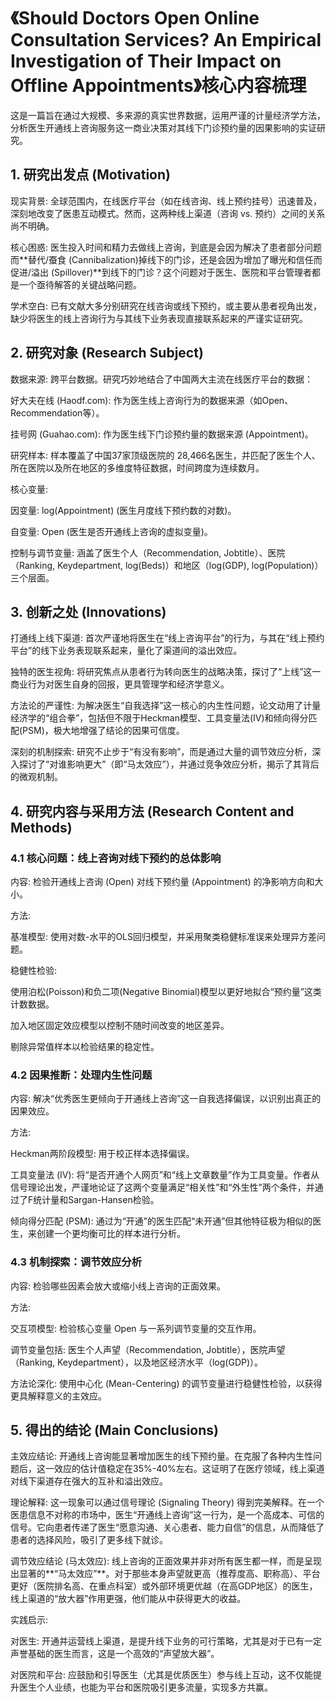 # 《Should Doctors Open Online Consultation Services? An Empirical Investigation of Their Impact on Offline Appointments》核心内容梳理
这是一篇旨在通过大规模、多来源的真实世界数据，运用严谨的计量经济学方法，分析医生开通线上咨询服务这一商业决策对其线下门诊预约量的因果影响的实证研究。

## 1. 研究出发点 (Motivation)
现实背景: 全球范围内，在线医疗平台（如在线咨询、线上预约挂号）迅速普及，深刻地改变了医患互动模式。然而，这两种线上渠道（咨询 vs. 预约）之间的关系尚不明确。

核心困惑: 医生投入时间和精力去做线上咨询，到底是会因为解决了患者部分问题而**替代/蚕食 (Cannibalization)掉线下的门诊，还是会因为增加了曝光和信任而促进/溢出 (Spillover)**到线下的门诊？这个问题对于医生、医院和平台管理者都是一个亟待解答的关键战略问题。

学术空白: 已有文献大多分别研究在线咨询或线下预约，或主要从患者视角出发，缺少将医生的线上咨询行为与其线下业务表现直接联系起来的严谨实证研究。

## 2. 研究对象 (Research Subject)
数据来源: 跨平台数据。研究巧妙地结合了中国两大主流在线医疗平台的数据：

好大夫在线 (Haodf.com): 作为医生线上咨询行为的数据来源（如Open、Recommendation等）。

挂号网 (Guahao.com): 作为医生线下门诊预约量的数据来源 (Appointment)。

研究样本: 样本覆盖了中国37家顶级医院的 28,466名医生，并匹配了医生个人、所在医院以及所在地区的多维度特征数据，时间跨度为连续数月。

核心变量:

因变量: log(Appointment) (医生月度线下预约数的对数)。

自变量: Open (医生是否开通线上咨询的虚拟变量)。

控制与调节变量: 涵盖了医生个人（Recommendation, Jobtitle）、医院（Ranking, Keydepartment, log(Beds)）和地区（log(GDP), log(Population)）三个层面。

## 3. 创新之处 (Innovations)
打通线上线下渠道: 首次严谨地将医生在“线上咨询平台”的行为，与其在“线上预约平台”的线下业务表现联系起来，量化了渠道间的溢出效应。

独特的医生视角: 将研究焦点从患者行为转向医生的战略决策，探讨了“上线”这一商业行为对医生自身的回报，更具管理学和经济学意义。

方法论的严谨性: 为解决医生“自我选择”这一核心的内生性问题，论文动用了计量经济学的“组合拳”，包括但不限于Heckman模型、工具变量法(IV)和倾向得分匹配(PSM)，极大地增强了结论的因果可信度。

深刻的机制探索: 研究不止步于“有没有影响”，而是通过大量的调节效应分析，深入探讨了“对谁影响更大”（即“马太效应”），并通过竞争效应分析，揭示了其背后的微观机制。

## 4. 研究内容与采用方法 (Research Content and Methods)
### 4.1 核心问题：线上咨询对线下预约的总体影响
内容: 检验开通线上咨询 (Open) 对线下预约量 (Appointment) 的净影响方向和大小。

方法:

基准模型: 使用对数-水平的OLS回归模型，并采用聚类稳健标准误来处理异方差问题。

稳健性检验:

使用泊松(Poisson)和负二项(Negative Binomial)模型以更好地拟合“预约量”这类计数数据。

加入地区固定效应模型以控制不随时间改变的地区差异。

剔除异常值样本以检验结果的稳定性。

### 4.2 因果推断：处理内生性问题
内容: 解决“优秀医生更倾向于开通线上咨询”这一自我选择偏误，以识别出真正的因果效应。

方法:

Heckman两阶段模型: 用于校正样本选择偏误。

工具变量法 (IV): 将“是否开通个人网页”和“线上文章数量”作为工具变量。作者从信号理论出发，严谨地论证了这两个变量满足“相关性”和“外生性”两个条件，并通过了F统计量和Sargan-Hansen检验。

倾向得分匹配 (PSM): 通过为“开通”的医生匹配“未开通”但其他特征极为相似的医生，来创建一个更均衡可比的样本进行分析。

### 4.3 机制探索：调节效应分析
内容: 检验哪些因素会放大或缩小线上咨询的正面效果。

方法:

交互项模型: 检验核心变量 Open 与一系列调节变量的交互作用。

调节变量包括: 医生个人声望（Recommendation, Jobtitle），医院声望（Ranking, Keydepartment），以及地区经济水平（log(GDP)）。

方法论深化: 使用中心化 (Mean-Centering) 的调节变量进行稳健性检验，以获得更具解释意义的主效应。

## 5. 得出的结论 (Main Conclusions)
主效应结论: 开通线上咨询能显著增加医生的线下预约量。在克服了各种内生性问题后，这一效应的估计值稳定在35%-40%左右。这证明了在医疗领域，线上渠道对线下渠道存在强大的互补和溢出效应。

理论解释: 这一现象可以通过信号理论 (Signaling Theory) 得到完美解释。在一个医患信息不对称的市场中，医生“开通线上咨询”这一行为，是一个高成本、可信的信号。它向患者传递了医生“愿意沟通、关心患者、能力自信”的信息，从而降低了患者的选择风险，吸引了更多线下就诊。

调节效应结论 (马太效应): 线上咨询的正面效果并非对所有医生都一样，而是呈现出显著的**“马太效应”**。对于那些本身声望就更高（推荐度高、职称高）、平台更好（医院排名高、在重点科室）或外部环境更优越（在高GDP地区）的医生，线上渠道的“放大器”作用更强，他们能从中获得更大的收益。

实践启示:

对医生: 开通并运营线上渠道，是提升线下业务的可行策略，尤其是对于已有一定声誉基础的医生而言，这是一个高效的“声望放大器”。

对医院和平台: 应鼓励和引导医生（尤其是优质医生）参与线上互动，这不仅能提升医生个人业绩，也能为平台和医院吸引更多流量，实现多方共赢。